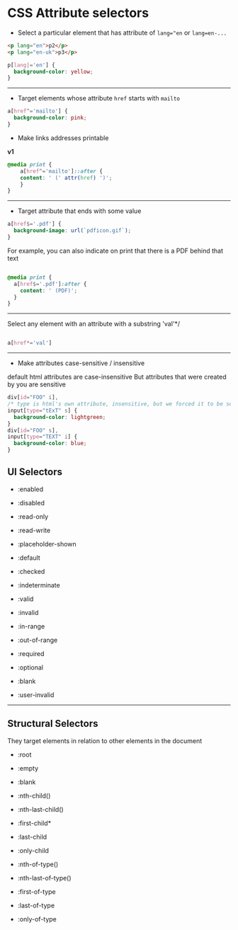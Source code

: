 # CSS Attribute selectors

* Select a particular element that has attribute of `lang="en` or `lang=en-...`

```html
<p lang="en">p2</p>
<p lang="en-uk">p3</p>
```
```css
p[lang|='en'] {
  background-color: yellow;
}
```
---

* Target elements whose attribute `href` starts with `mailto`
```css
a[href^='mailto'] {
  background-color: pink;
}

```

* Make links addresses printable

**v1** 

```css
@media print {
    a[href^='mailto']::after {
    content: ' (' attr(href) ')';
    }
}
```

---

* Target attribute that ends with some value
```css
a[href$='.pdf'] {
  background-image: url(`pdficon.gif`);
}
```

For example, you can also indicate on print that there is a PDF behind that text
```css

@media print {
  a[href$='.pdf']:after {
    content: ' (PDF)';
  }
}
```
---

Select any element with an attribute with a substring 'val'*/
```css

a[href*='val']
```
---

* Make attributes case-sensitive / insensitive

default html attributes are case-insensitive
But attributes that were created by you are sensitive
```css
div[id="FOO" i],
/* type is html's own attribute, insensitive, but we forced it to be sensitive*/
input[type="tExT" s] {
  background-color: lightgreen;
}
div[id="FOO" s],
input[type="TEXT" i] {
  background-color: blue;
}
```

## UI Selectors

* :enabled

* :disabled

* :read-only

* :read-write

* :placeholder-shown

* :default

* :checked

* :indeterminate

* :valid

* :invalid

* :in-range

* :out-of-range

* :required

* :optional

* :blank

* :user-invalid
---

## Structural Selectors
They target elements in relation to other elements in the document
* :root

* :empty

* :blank

* :nth-child()

* :nth-last-child()

* :first-child*

* :last-child

* :only-child

* :nth-of-type()

* :nth-last-of-type()

* :first-of-type

* :last-of-type

* :only-of-type